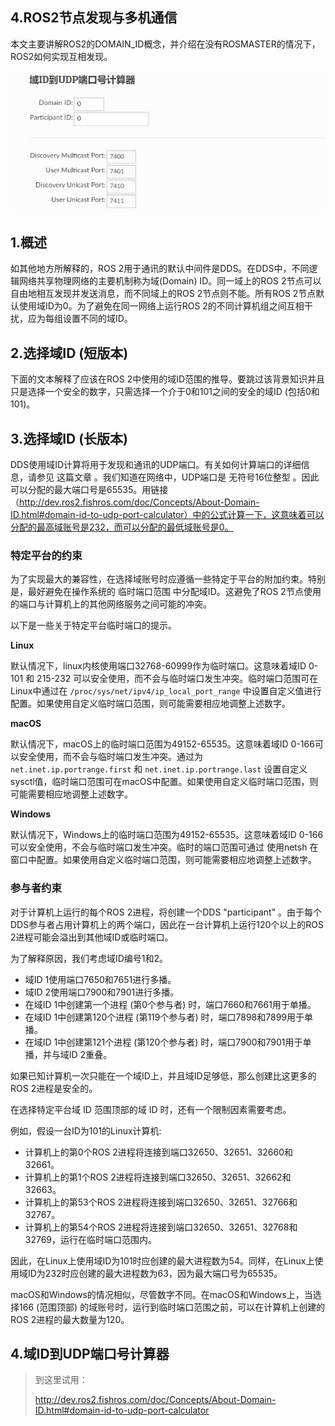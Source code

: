 ##  4.ROS2节点发现与多机通信

本文主要讲解ROS2的DOMAIN_ID概念，并介绍在没有ROSMASTER的情况下，ROS2如何实现互相发现。

![](4.ROS2节点发现与多机通信/imgs/8f2b8e7ee552ad5daaf1ba626de226fa.png)

## 1.概述

如其他地方所解释的，ROS 2用于通讯的默认中间件是DDS。在DDS中，不同逻辑网络共享物理网络的主要机制称为域(Domain) ID。同一域上的ROS 2节点可以自由地相互发现并发送消息，而不同域上的ROS 2节点则不能。所有ROS 2节点默认使用域ID为0。为了避免在同一网络上运行ROS 2的不同计算机组之间互相干扰，应为每组设置不同的域ID。

## 2.选择域ID (短版本)

下面的文本解释了应该在ROS 2中使用的域ID范围的推导。要跳过该背景知识并且只是选择一个安全的数字，只需选择一个介于0和101之间的安全的域ID (包括0和101)。

## 3.选择域ID (长版本)

DDS使用域ID计算将用于发现和通讯的UDP端口。有关如何计算端口的详细信息，请参见 这篇文章 。我们知道在网络中，UDP端口是 无符号16位整型 。因此可以分配的最大端口号是65535。用链接（http://dev.ros2.fishros.com/doc/Concepts/About-Domain-ID.html#domain-id-to-udp-port-calculator）中的公式计算一下，这意味着可以分配的最高域账号是232，而可以分配的最低域账号是0。

### 特定平台的约束

为了实现最大的兼容性，在选择域账号时应遵循一些特定于平台的附加约束。特别是，最好避免在操作系统的 临时端口范围 中分配域ID。这避免了ROS 2节点使用的端口与计算机上的其他网络服务之间可能的冲突。

以下是一些关于特定平台临时端口的提示。

**Linux**

默认情况下，linux内核使用端口32768-60999作为临时端口。这意味着域ID 0-101 和 215-232 可以安全使用，而不会与临时端口发生冲突。临时端口范围可在Linux中通过在 `/proc/sys/net/ipv4/ip_local_port_range` 中设置自定义值进行配置。如果使用自定义临时端口范围，则可能需要相应地调整上述数字。

**macOS**

默认情况下，macOS上的临时端口范围为49152-65535。这意味着域ID 0-166可以安全使用，而不会与临时端口发生冲突。通过为 `net.inet.ip.portrange.first` 和 `net.inet.ip.portrange.last` 设置自定义sysctl值，临时端口范围可在macOS中配置。如果使用自定义临时端口范围，则可能需要相应地调整上述数字。

**Windows**

默认情况下，Windows上的临时端口范围为49152-65535。这意味着域ID 0-166可以安全使用，不会与临时端口发生冲突。临时的端口范围可通过 使用netsh 在窗口中配置。如果使用自定义临时端口范围，则可能需要相应地调整上述数字。

### 参与者约束

对于计算机上运行的每个ROS 2进程，将创建一个DDS "participant" 。由于每个DDS参与者占用计算机上的两个端口，因此在一台计算机上运行120个以上的ROS 2进程可能会溢出到其他域ID或临时端口。

为了解释原因，我们考虑域ID编号1和2。

* 域ID 1使用端口7650和7651进行多播。
* 域ID 2使用端口7900和7901进行多播。
* 在域ID 1中创建第一个进程 (第0个参与者) 时，端口7660和7661用于单播。
* 在域ID 1中创建第120个进程 (第119个参与者) 时，端口7898和7899用于单播。
* 在域ID 1中创建第121个进程 (第120个参与者) 时，端口7900和7901用于单播，并与域ID 2重叠。

如果已知计算机一次只能在一个域ID上，并且域ID足够低，那么创建比这更多的ROS 2进程是安全的。

在选择特定平台域 ID 范围顶部的域 ID 时，还有一个限制因素需要考虑。

例如，假设一台ID为101的Linux计算机:

* 计算机上的第0个ROS 2进程将连接到端口32650、32651、32660和32661。
* 计算机上的第1个ROS 2进程将连接到端口32650、32651、32662和32663。
* 计算机上的第53个ROS 2进程将连接到端口32650、32651、32766和32767。
* 计算机上的第54个ROS 2进程将连接到端口32650、32651、32768和32769，运行在临时端口范围内。

因此，在Linux上使用域ID为101时应创建的最大进程数为54。同样，在Linux上使用域ID为232时应创建的最大进程数为63，因为最大端口号为65535。

macOS和Windows的情况相似，尽管数字不同。在macOS和Windows上，当选择166 (范围顶部) 的域账号时，运行到临时端口范围之前，可以在计算机上创建的ROS 2进程的最大数量为120。

## 4.域ID到UDP端口号计算器

> 到这里试用：
>
> http://dev.ros2.fishros.com/doc/Concepts/About-Domain-ID.html#domain-id-to-udp-port-calculator

